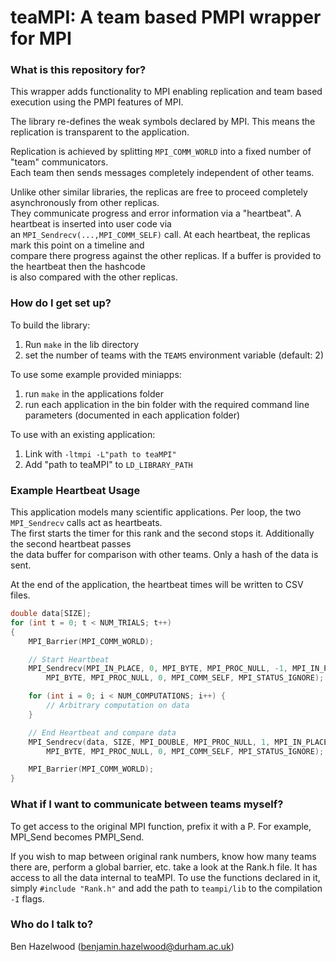 # teaMPI: A team based PMPI wrapper for MPI #

### What is this repository for? ###

This wrapper adds functionality to MPI enabling replication and team based execution using the PMPI features of MPI.  

The library re-defines the weak symbols declared by MPI. This means the replication is transparent to the application.  

Replication is achieved by splitting `MPI_COMM_WORLD` into a fixed number of "team" communicators.   
Each team then sends messages completely independent of other teams.   

Unlike other similar libraries, the replicas are free to proceed completely asynchronously from other replicas.  
They communicate progress and error information via a "heartbeat". A heartbeat is inserted into user code via   
an `MPI_Sendrecv(...,MPI_COMM_SELF)` call. At each heartbeat, the replicas mark this point on a timeline and   
compare there progress against the other replicas. If a buffer is provided to the heartbeat then the hashcode   
is also compared with the other replicas. 

### How do I get set up? ##
To build the library:  
1. Run `make` in the lib directory  
2. set the number of teams with the `TEAMS` environment variable (default: 2)  

To use some example provided miniapps:  
1. run `make` in the applications folder  
2. run each application in the bin folder with the required command line parameters (documented in each application folder)  

To use with an existing application:  
1. Link with `-ltmpi -L"path to teaMPI"`   
2. Add "path to teaMPI" to `LD_LIBRARY_PATH`   

### Example Heartbeat Usage ###
This application models many scientific applications. Per loop, the two `MPI_Sendrecv` calls act as heartbeats.   
The first starts the timer for this rank and the second stops it. Additionally the second heartbeat passes   
the data buffer for comparison with other teams. Only a hash of the data is sent.  

At the end of the application, the heartbeat times will be written to CSV files.
  
  
  
```C++
double data[SIZE];
for (int t = 0; t < NUM_TRIALS; t++)
{
    MPI_Barrier(MPI_COMM_WORLD);

    // Start Heartbeat
    MPI_Sendrecv(MPI_IN_PLACE, 0, MPI_BYTE, MPI_PROC_NULL, -1, MPI_IN_PLACE, 0, 
        MPI_BYTE, MPI_PROC_NULL, 0, MPI_COMM_SELF, MPI_STATUS_IGNORE);

    for (int i = 0; i < NUM_COMPUTATIONS; i++) {
        // Arbitrary computation on data
    }

    // End Heartbeat and compare data
    MPI_Sendrecv(data, SIZE, MPI_DOUBLE, MPI_PROC_NULL, 1, MPI_IN_PLACE, 0, 
        MPI_BYTE, MPI_PROC_NULL, 0, MPI_COMM_SELF, MPI_STATUS_IGNORE);

    MPI_Barrier(MPI_COMM_WORLD);
}
```

### What if I want to communicate between teams myself? ###
To get access to the original MPI function, prefix it with a P. For example, MPI_Send becomes PMPI_Send. 

If you wish to map between original rank numbers, know how many teams there are, perform a global barrier, etc. take a look at the Rank.h file. 
It has access to all the data internal to teaMPI. To use the functions declared in it, simply `#include "Rank.h"` and add the path to `teampi/lib` to the compilation `-I` flags.  


### Who do I talk to? ###
Ben Hazelwood (benjamin.hazelwood@durham.ac.uk)

